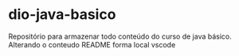 # dio-java-basico
Repositório para armazenar todo conteúdo do curso de java básico.
Alterando o conteudo README forma local vscode

